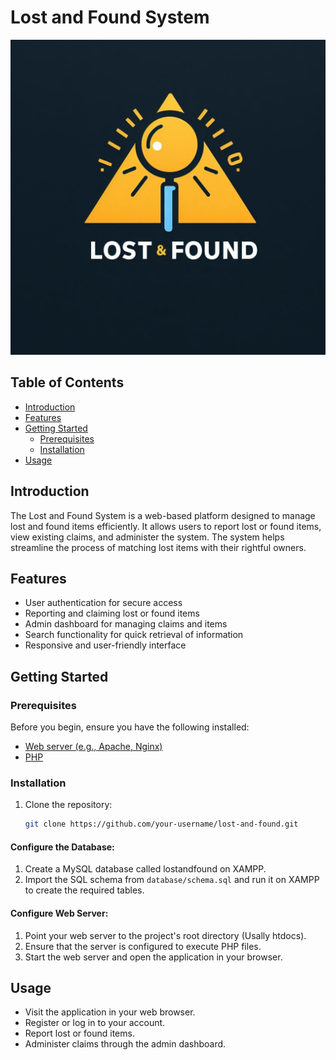 
# Lost and Found System

  <img src="website_img/logo2.jpg" alt="Project Logo" width="600" />

## Table of Contents

- [Introduction](#introduction)
- [Features](#features)
- [Getting Started](#getting-started)
  - [Prerequisites](#prerequisites)
  - [Installation](#installation)
- [Usage](#usage)

## Introduction

The Lost and Found System is a web-based platform designed to manage lost and found items efficiently. It allows users to report lost or found items, view existing claims, and administer the system. The system helps streamline the process of matching lost items with their rightful owners.

## Features

- User authentication for secure access
- Reporting and claiming lost or found items
- Admin dashboard for managing claims and items
- Search functionality for quick retrieval of information
- Responsive and user-friendly interface

## Getting Started

### Prerequisites

Before you begin, ensure you have the following installed:

- [Web server (e.g., Apache, Nginx)](https://www.apachefriends.org/)
- [PHP](https://www.php.net/downloads.php)

### Installation

1. Clone the repository:

   ```bash
   git clone https://github.com/your-username/lost-and-found.git

#### Configure the Database:

1. Create a MySQL database called lostandfound on XAMPP.
2. Import the SQL schema from `database/schema.sql` and run it on XAMPP to create the required tables.

#### Configure Web Server:

1. Point your web server to the project's root directory (Usally htdocs).
2. Ensure that the server is configured to execute PHP files.
3. Start the web server and open the application in your browser.

## Usage

- Visit the application in your web browser.
- Register or log in to your account.
- Report lost or found items.
- Administer claims through the admin dashboard.
